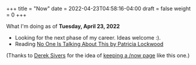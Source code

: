 +++
title = "Now"
date = 2022-04-23T04:58:16-04:00
draft = false
weight = 0
+++

What I'm doing as of **Tuesday, April  23, 2022**

-   Looking for the next phase of my career. Ideas welcome :).
-   Reading [No One Is Talking About This by Patricia Lockwood](https://www.goodreads.com/book/show/53733106-no-one-is-talking-about-this)

(Thanks to [Derek Sivers](https://sive.rs) for the idea of [keeping a /now page](https://nownownow.com/about) like this one.)

[//]: # "Exported with love from a post written in Org mode"
[//]: # "- https://github.com/kaushalmodi/ox-hugo"
